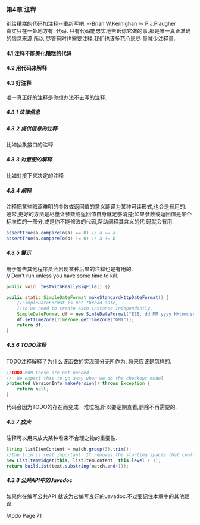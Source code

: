 ### 第4章 注释
别给糟糕的代码加注释--重新写吧. --Brian W.Kernighan 与 P.J.Plaugher  
真实只在一处地方有: 代码. 只有代码能忠实地告诉你它做的事.那是唯一真正准确的信息来源.所以,尽管有时也需要注释,我们也该多花心思尽
量减少注释量.
#### 4.1 注释不能美化糟糕的代码
#### 4.2 用代码来解释
#### 4.3 好注释
唯一真正好的注释是你想办法不去写的注释.
##### 4.3.1 法律信息
##### 4.3.2 提供信息的注释
比如抽象接口的注释
##### 4.3.3 对意图的解释
比如对接下来决定的注释
##### 4.3.4 阐释
注释把某些晦涩难明的参数或返回值的意义翻译为某种可读形式,也会是有用的.  
通常,更好的方法是尽量让参数或返回值自身就足够清楚;如果参数或返回值是某个标准库的一部分,或是你不能修改的代码,帮助阐释其含义的代
码就会有用.
```java
assertTrue(a.compareTo(a) == 0) // a == a
assertTrue(a.compareTo(b) != 0) // a != b
```
##### 4.3.5 警示
用于警告其他程序员会出现某种后果的注释也是有用的.  
// Don't run unless you have some time to kill.
```java
public void _testWithReallyBigFile() {}
```
```java
public static SimpleDateFormat makeStandardHttpDateFormat() {
    //SimpleDateFormat is not thread safe,
    //so we need to create each instance independently.
    SimpleDateFormat df = new SimleDateFormat("EEE, dd MM yyyy HH:mm:ss z");
    df.setTimeZone(TimeZone.getTimeZone("GMT"));
    return df;
}
```
##### 4.3.6 TODO注释
TODO注释解释了为什么该函数的实现部分无所作为, 将来应该是怎样的.
```java
//TODO-MdM these are not needed
//  We expect this to go away when we do the checkout model
protected VersionInfo makeVersion() throws Exception {
    return null;
}
```
代码会因为TODO的存在而变成一堆垃圾,所以要定期查看,删除不再需要的.
##### 4.3.7 放大
注释可以用来放大某种看来不合理之物的重要性.  
```java
String listItemContent = match.group(3).trim();
//the trim is real important. It removes the starting spaces that could cause the item to be recoginized as another list.
new ListItemWidget(this, listItemContent, this.level + 1);
return buildList(text.substring(match.end()));
```
##### 4.3.8 公共API中的Javadoc
如果你在编写公共API,就该为它编写良好的Javadoc.不过要记住本章中的其他建议.

//todo Page 71




















